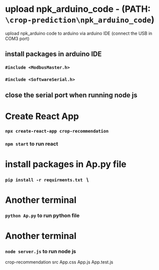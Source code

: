 # upload npk_arduino_code - (PATH: `\crop-prediction\npk_arduino_code`)
upload npk_arduino code to arduino via arduino IDE  (connect the USB in COM3 port)
## install packages in arduino IDE 
### `#include <ModbusMaster.h>`
### `#include <SoftwareSerial.h>`

## close the serial port when running node js

# Create React App

### `npx create-react-app crop-recommendation`

### `npm start` to run react 


# install packages in Ap.py file
### `pip install -r requirments.txt `                                 \
# Another terminal
### `python Ap.py` to run python file

# Another terminal 
### `node server.js` to run node js


crop-recommendation
    src
        App.css
        App.js
        App.test.js